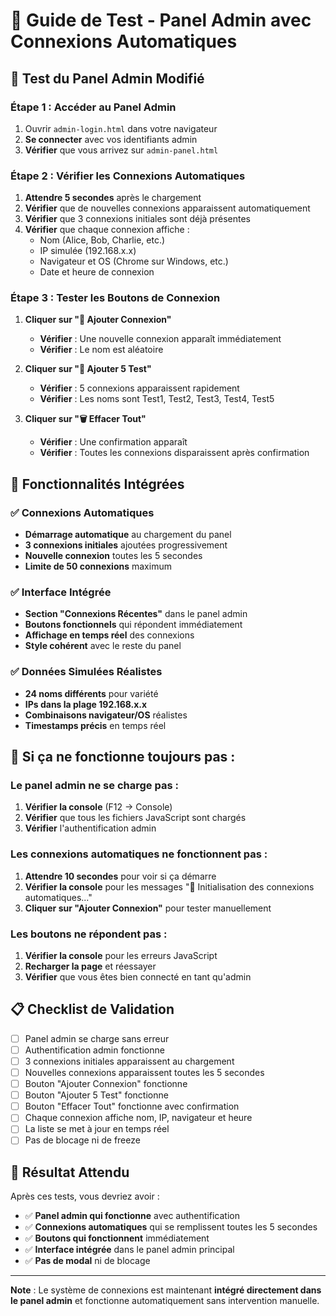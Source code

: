 # 🚀 Guide de Test - Panel Admin avec Connexions Automatiques

## 🎯 **Test du Panel Admin Modifié**

### **Étape 1 : Accéder au Panel Admin**
1. Ouvrir `admin-login.html` dans votre navigateur
2. **Se connecter** avec vos identifiants admin
3. **Vérifier** que vous arrivez sur `admin-panel.html`

### **Étape 2 : Vérifier les Connexions Automatiques**
1. **Attendre 5 secondes** après le chargement
2. **Vérifier** que de nouvelles connexions apparaissent automatiquement
3. **Vérifier** que 3 connexions initiales sont déjà présentes
4. **Vérifier** que chaque connexion affiche :
   - Nom (Alice, Bob, Charlie, etc.)
   - IP simulée (192.168.x.x)
   - Navigateur et OS (Chrome sur Windows, etc.)
   - Date et heure de connexion

### **Étape 3 : Tester les Boutons de Connexion**
1. **Cliquer sur "👤 Ajouter Connexion"**
   - **Vérifier** : Une nouvelle connexion apparaît immédiatement
   - **Vérifier** : Le nom est aléatoire

2. **Cliquer sur "👥 Ajouter 5 Test"**
   - **Vérifier** : 5 connexions apparaissent rapidement
   - **Vérifier** : Les noms sont Test1, Test2, Test3, Test4, Test5

3. **Cliquer sur "🗑️ Effacer Tout"**
   - **Vérifier** : Une confirmation apparaît
   - **Vérifier** : Toutes les connexions disparaissent après confirmation

## 🔧 **Fonctionnalités Intégrées**

### ✅ **Connexions Automatiques**
- **Démarrage automatique** au chargement du panel
- **3 connexions initiales** ajoutées progressivement
- **Nouvelle connexion** toutes les 5 secondes
- **Limite de 50 connexions** maximum

### ✅ **Interface Intégrée**
- **Section "Connexions Récentes"** dans le panel admin
- **Boutons fonctionnels** qui répondent immédiatement
- **Affichage en temps réel** des connexions
- **Style cohérent** avec le reste du panel

### ✅ **Données Simulées Réalistes**
- **24 noms différents** pour variété
- **IPs dans la plage 192.168.x.x**
- **Combinaisons navigateur/OS** réalistes
- **Timestamps précis** en temps réel

## 🚨 **Si ça ne fonctionne toujours pas :**

### **Le panel admin ne se charge pas :**
1. **Vérifier la console** (F12 → Console)
2. **Vérifier** que tous les fichiers JavaScript sont chargés
3. **Vérifier** l'authentification admin

### **Les connexions automatiques ne fonctionnent pas :**
1. **Attendre 10 secondes** pour voir si ça démarre
2. **Vérifier la console** pour les messages "🔗 Initialisation des connexions automatiques..."
3. **Cliquer sur "Ajouter Connexion"** pour tester manuellement

### **Les boutons ne répondent pas :**
1. **Vérifier la console** pour les erreurs JavaScript
2. **Recharger la page** et réessayer
3. **Vérifier** que vous êtes bien connecté en tant qu'admin

## 📋 **Checklist de Validation**

- [ ] Panel admin se charge sans erreur
- [ ] Authentification admin fonctionne
- [ ] 3 connexions initiales apparaissent au chargement
- [ ] Nouvelles connexions apparaissent toutes les 5 secondes
- [ ] Bouton "Ajouter Connexion" fonctionne
- [ ] Bouton "Ajouter 5 Test" fonctionne
- [ ] Bouton "Effacer Tout" fonctionne avec confirmation
- [ ] Chaque connexion affiche nom, IP, navigateur et heure
- [ ] La liste se met à jour en temps réel
- [ ] Pas de blocage ni de freeze

## 🎉 **Résultat Attendu**

Après ces tests, vous devriez avoir :
- ✅ **Panel admin qui fonctionne** avec authentification
- ✅ **Connexions automatiques** qui se remplissent toutes les 5 secondes
- ✅ **Boutons qui fonctionnent** immédiatement
- ✅ **Interface intégrée** dans le panel admin principal
- ✅ **Pas de modal** ni de blocage

---

**Note** : Le système de connexions est maintenant **intégré directement dans le panel admin** et fonctionne automatiquement sans intervention manuelle.
